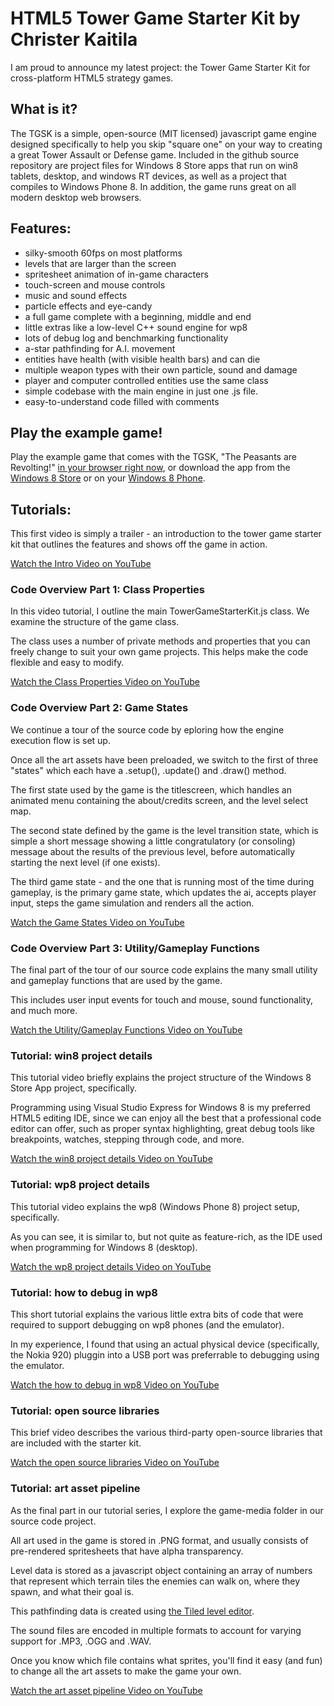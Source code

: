 # HTML5 Tower Game Starter Kit by Christer Kaitila

I am proud to announce my latest project: the Tower Game Starter Kit for cross-platform HTML5 strategy games.

## What is it?

The TGSK is a simple, open-source (MIT licensed) javascript game engine designed specifically to help you skip "square one" on your way to creating a great Tower Assault or Defense game. Included in the github source repository are project files for Windows 8 Store apps that run on win8 tablets, desktop, and windows RT devices, as well as a project that compiles to Windows Phone 8. In addition, the game runs great on all modern desktop web browsers.

## Features:

- silky-smooth 60fps on most platforms
- levels that are larger than the screen
- spritesheet animation of in-game characters
- touch-screen and mouse controls
- music and sound effects
- particle effects and eye-candy
- a full game complete with a beginning, middle and end
- little extras like a low-level C++ sound engine for wp8
- lots of debug log and benchmarking functionality
- a-star pathfinding for A.I. movement
- entities have health (with visible health bars) and can die
- multiple weapon types with their own particle, sound and damage
- player and computer controlled entities use the same class
- simple codebase with the main engine in just one .js file.
- easy-to-understand code filled with comments

## Play the example game!

Play the example game that comes with the TGSK, "The Peasants are Revolting!" [in your browser right now](http://mcfunkypants.com/Peasants), or download the app from the [Windows 8 Store](http://mcfunkypants.com/tower/win8) or on your [Windows 8 Phone](http://mcfunkypants.com/tower/wp8).

## Tutorials:

This first video is simply a trailer - an introduction to the tower game starter kit that outlines the features and shows off the game in action.

[Watch the Intro Video on YouTube](https://youtu.be/01xNz6NSOFs)

### Code Overview Part 1: Class Properties

In this video tutorial, I outline the main TowerGameStarterKit.js class. We examine the structure of the game class. 

The class uses a number of private methods and properties that you can freely change to suit your own game projects. This helps make the code flexible and easy to modify.

[Watch the Class Properties Video on YouTube](https://youtu.be/KZn2TNH2dtw)

### Code Overview Part 2: Game States

We continue a tour of the source code by eploring how the engine execution flow is set up. 

Once all the art assets have been preloaded, we switch to the first of three "states" which each have a .setup(), .update() and .draw() method. 

The first state used by the game is the titlescreen, which handles an animated menu containing the about/credits screen, and the level select map. 

The second state defined by the game is the level transition state, which is simple a short message showing a little congratulatory (or consoling) message about the results of the previous level, before automatically starting the next level (if one exists). 

The third game state - and the one that is running most of the time during gameplay, is the primary game state, which updates the ai, accepts player input, steps the game simulation and renders all the action.

[Watch the Game States Video on YouTube](https://youtu.be/ulqoMC8Ob6M)

### Code Overview Part 3: Utility/Gameplay Functions

The final part of the tour of our source code explains the many small utility and gameplay functions that are used by the game. 

This includes user input events for touch and mouse, sound functionality, and much more.

[Watch the Utility/Gameplay Functions Video on YouTube](https://youtu.be/dx7k3v4Kg-A)

### Tutorial: win8 project details

This tutorial video briefly explains the project structure of the Windows 8 Store App project, specifically. 

Programming using Visual Studio Express for Windows 8 is my preferred HTML5 editing IDE, since we can enjoy all the best that a professional code editor can offer, such as proper syntax highlighting, great debug tools like breakpoints, watches, stepping through code, and more.

[Watch the win8 project details Video on YouTube](https://youtu.be/P9yGaChpJg0)

### Tutorial: wp8 project details

This tutorial video explains the wp8 (Windows Phone 8) project setup, specifically. 

As you can see, it is similar to, but not quite as feature-rich, as the IDE used when programming for Windows 8 (desktop).

[Watch the wp8 project details Video on YouTube](https://youtu.be/FxYwDcl99do)

### Tutorial: how to debug in wp8

This short tutorial explains the various little extra bits of code that were required to support debugging on wp8 phones (and the emulator). 

In my experience, I found that using an actual physical device (specifically, the Nokia 920) pluggin into a USB port was preferrable to debugging using the emulator.

[Watch the how to debug in wp8 Video on YouTube](https://youtu.be/KzAv7d9HII8)

### Tutorial: open source libraries

This brief video describes the various third-party open-source libraries that are included with the starter kit.

[Watch the open source libraries Video on YouTube](https://youtu.be/lCWAiPuRIfs)

### Tutorial: art asset pipeline

As the final part in our tutorial series, I explore the game-media folder in our source code project. 

All art used in the game is stored in .PNG format, and usually consists of pre-rendered spritesheets that have alpha transparency. 

Level data is stored as a javascript object containing an array of numbers that represent which terrain tiles the enemies can walk on, where they spawn, and what their goal is. 

This pathfinding data is created using [the Tiled level editor](http://www.mapeditor.org/). 

The sound files are encoded in multiple formats to account for varying support for .MP3, .OGG and .WAV. 

Once you know which file contains what sprites, you'll find it easy (and fun) to change all the art assets to make the game your own.

[Watch the art asset pipeline Video on YouTube](https://youtu.be/mqkvd_wEUFU)

